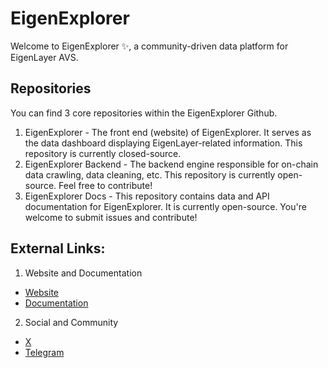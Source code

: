 # EigenExplorer

Welcome to EigenExplorer ✨, a community-driven data platform for EigenLayer AVS.

## Repositories

You can find 3 core repositories within the EigenExplorer Github.

1. EigenExplorer - The front end (website) of EigenExplorer. It serves as the data dashboard displaying EigenLayer-related information. This repository is currently closed-source.
2. EigenExplorer Backend - The backend engine responsible for on-chain data crawling, data cleaning, etc. This repository is currently open-source. Feel free to contribute!
3. EigenExplorer Docs - This repository contains data and API documentation for EigenExplorer. It is currently open-source. You're welcome to submit issues and contribute!

## External Links:
1. Website and Documentation
- [Website](https://eigenexplorer.com)
- [Documentation](https://docs.eigenexplorer.com/)

2. Social and Community
- [X](https://twitter.com/eigenexplorer)
-  [Telegram](https://t.me/eigenexplorer)
